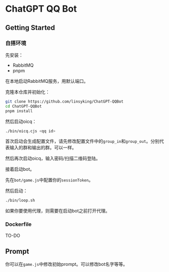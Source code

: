 # ChatGPT QQ Bot

## Getting Started

### 自搭环境

先安装：

- RabbitMQ
- pnpm

在本地启动RabbitMQ服务，用默认端口。

克隆本仓库并初始化：

```bash
git clone https://github.com/linsyking/ChatGPT-QQBot
cd ChatGPT-QQBot
pnpm install
```

然后启动oicq：

```bash
./bin/oicq.cjs <qq id>
```

首次启动会生成配置文件，请先修改配置文件中的`group_in`和`group_out`。分别代表输入的群和输出的群。可以一样。

然后再次启动oicq，输入密码/扫描二维码登陆。

接着启动bot。

先在`bot/game.js`中配置你的`sessionToken`。

然后启动：

```bash
./bin/loop.sh
```

如果你要使用代理，则需要在启动bot之前打开代理。

### Dockerfile

TO-DO

## Prompt

你可以在`game.js`中修改初始prompt。可以修改bot名字等等。
